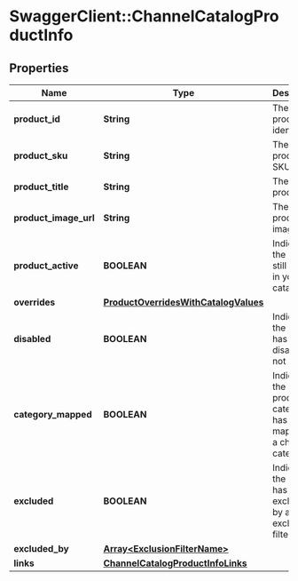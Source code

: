 # SwaggerClient::ChannelCatalogProductInfo

## Properties
Name | Type | Description | Notes
------------ | ------------- | ------------- | -------------
**product_id** | **String** | The product identifier | 
**product_sku** | **String** | The product SKU | 
**product_title** | **String** | The product tile | 
**product_image_url** | **String** | The product image Url | 
**product_active** | **BOOLEAN** | Indicates if the product still exists in your catalog | [optional] 
**overrides** | [**ProductOverridesWithCatalogValues**](ProductOverridesWithCatalogValues.md) |  | 
**disabled** | **BOOLEAN** | Indicates if the product has been disabled or not | [default to false]
**category_mapped** | **BOOLEAN** | Indicates if the product&#39;s category has been mapped to a channel category | 
**excluded** | **BOOLEAN** | Indicates if the product has been excluded by a exclusion filter | [default to false]
**excluded_by** | [**Array&lt;ExclusionFilterName&gt;**](ExclusionFilterName.md) |  | [optional] 
**links** | [**ChannelCatalogProductInfoLinks**](ChannelCatalogProductInfoLinks.md) |  | 


